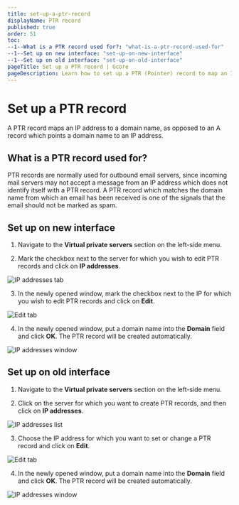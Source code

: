 ```yaml
---
title: set-up-a-ptr-record
displayName: PTR record
published: true
order: 51
toc:
--1--What is a PTR record used for?: "what-is-a-ptr-record-used-for"
--1--Set up on new interface: "set-up-on-new-interface"
--1--Set up on old interface: "set-up-on-old-interface"
pageTitle: Set up a PTR record | Gcore
pageDescription: Learn how to set up a PTR (Pointer) record to map an IP address to a domain name effectively.
---
```

# Set up a PTR record

A PTR record maps an IP address to a domain name, as opposed to an A record which points a domain name to an IP address.

## What is a PTR record used for?

PTR records are normally used for outbound email servers, since incoming mail servers may not accept a message from an IP address which does not identify itself with a PTR record. A PTR record which matches the domain name from which an email has been received is one of the signals that the email should not be marked as spam.

## Set up on new interface

1. Navigate to the **Virtual private servers** section on the left-side menu.

2. Mark the checkbox next to the server for which you wish to edit PTR records and click on **IP addresses**.

<img src="https://assets.gcore.pro/docs/hosting/virtual-servers/manage/set-up-a-ptr-record/1-id-ip-address-new.png" alt="IP addresses tab">

3. In the newly opened window, mark the checkbox next to the IP for which you wish to edit PTR records and click on **Edit**.
   
<img src="https://assets.gcore.pro/docs/hosting/virtual-servers/manage/set-up-a-ptr-record/2-ip-address-edit-new.png" alt="Edit tab">

4. In the newly opened window, put a domain name into the **Domain** field and click **OK**. The PTR record will be created automatically.

<img src="https://assets.gcore.pro/docs/hosting/virtual-servers/manage/set-up-a-ptr-record/3-domain-new.png" alt="IP addresses window">

## Set up on old interface

1. Navigate to the **Virtual private servers** section on the left-side menu.

2. Click on the server for which you want to create PTR records, and then click on **IP addresses**.

<img src="https://assets.gcore.pro/docs/hosting/virtual-servers/manage/set-up-a-ptr-record/4-ip-addressess-old.png" alt="IP addresses list">

3. Choose the IP address for which you want to set or change a PTR record and click on **Edit**.

<img src="https://assets.gcore.pro/docs/hosting/virtual-servers/manage/set-up-a-ptr-record/5-edit-old.png" alt="Edit tab">

4. In the newly opened window, put a domain name into the **Domain** field and click **OK**. The PTR record will be created automatically.

<img src="https://assets.gcore.pro/docs/hosting/virtual-servers/manage/set-up-a-ptr-record/6-domain-old.png" alt="IP addresses window">